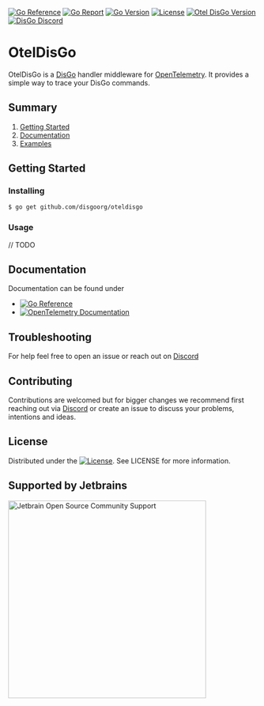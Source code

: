 [![Go Reference](https://pkg.go.dev/badge/github.com/disgoorg/oteldisgo.svg)](https://pkg.go.dev/github.com/disgoorg/oteldisgo)
[![Go Report](https://goreportcard.com/badge/github.com/disgoorg/oteldisgo)](https://goreportcard.com/report/github.com/disgoorg/oteldisgo)
[![Go Version](https://img.shields.io/github/go-mod/go-version/disgoorg/oteldisgo)](https://golang.org/doc/devel/release.html)
[![License](https://img.shields.io/badge/License-Apache%202.0-blue.svg)](https://github.com/disgoorg/oteldisgo/blob/master/LICENSE)
[![Otel DisGo Version](https://img.shields.io/github/v/tag/disgoorg/oteldisgo?label=release)](https://github.com/disgoorg/oteldisgo/releases/latest)
[![DisGo Discord](https://discord.com/api/guilds/817327181659111454/widget.png)](https://discord.gg/TewhTfDpvW)


# OtelDisGo

OtelDisGo is a [DisGo](https://github.com/disgoorg/disgo) handler middleware for [OpenTelemetry](https://opentelemetry.io/). It provides a simple way to trace your DisGo commands.

## Summary

1. [Getting Started](#getting-started)
2. [Documentation](#documentation)
3. [Examples](#examples)

## Getting Started

### Installing

```sh
$ go get github.com/disgoorg/oteldisgo
```

### Usage

// TODO



## Documentation

Documentation can be found under

* [![Go Reference](https://pkg.go.dev/badge/github.com/disgoorg/oteldisgo.svg)](https://pkg.go.dev/github.com/disgoorg/oteldisgo)
* [![OpenTelemetry Documentation](https://img.shields.io/badge/OpenTelemetry%20Documentation-blue.svg)](https://opentelemetry.io/docs/languages/go/)


## Troubleshooting

For help feel free to open an issue or reach out on [Discord](https://discord.gg/TewhTfDpvW)

## Contributing

Contributions are welcomed but for bigger changes we recommend first reaching out via [Discord](https://discord.gg/TewhTfDpvW) or create an issue to discuss your problems, intentions and ideas.

## License

Distributed under the [![License](https://img.shields.io/badge/License-Apache%202.0-blue.svg)](LICENSE). See LICENSE for more information.

## Supported by Jetbrains

<a href="https://www.jetbrains.com/community/opensource" target="_blank" title="Jetbrain Open Source Community Support"><img src="https://resources.jetbrains.com/storage/products/company/brand/logos/jb_beam.png" alt="Jetbrain Open Source Community Support" width="400px">
